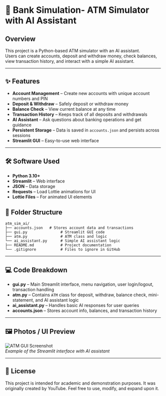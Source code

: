 # 🏦 Bank Simulation- ATM Simulator with AI Assistant

## Overview
This project is a Python-based ATM simulator with an AI assistant.  
Users can create accounts, deposit and withdraw money, check balances, view transaction history, and interact with a simple AI assistant.  

---

## ✨ Features  

- **Account Management** – Create new accounts with unique account numbers and PIN  
- **Deposit & Withdraw** – Safely deposit or withdraw money  
- **Balance Check** – View current balance at any time  
- **Transaction History** – Keeps track of all deposits and withdrawals  
- **AI Assistant** – Ask questions about banking operations and get guidance  
- **Persistent Storage** – Data is saved in `accounts.json` and persists across sessions  
- **Streamlit GUI** – Easy-to-use web interface  

---

## 🛠️ Software Used

- **Python 3.10+**  
- **Streamlit** – Web interface  
- **JSON** – Data storage  
- **Requests** – Load Lottie animations for UI  
- **Lottie Files** – For animated UI elements  

## 📁 Folder Structure

```
atm_sim_ai/
├── accounts.json   # Stores account data and transactions
├── gui.py               # Streamlit GUI code
├── atm.py               # ATM class and logic
└── ai_assistant.py      # Simple AI assistant logic
├── README.md            # Project documentation
└── .gitignore           # Files to ignore in GitHub

```
---

## 💻 Code Breakdown

- **gui.py** – Main Streamlit interface, menu navigation, user login/logout, transaction handling  
- **atm.py** – Contains `ATM` class for deposit, withdraw, balance check, mini-statement, and AI assistant logic  
- **ai_assistant.py** – Handles basic AI responses for user queries  
- **accounts.json** – Stores account info, balances, and transaction history  

---

## 🖼️ Photos / UI Preview

![ATM GUI Screenshot](link-to-your-screenshot.png)  
*Example of the Streamlit interface with AI assistant*

---

## 📄 License

This project is intended for academic and demonstration purposes. It was originally created by YouTube. Feel free to use, modify, and expand upon it.
